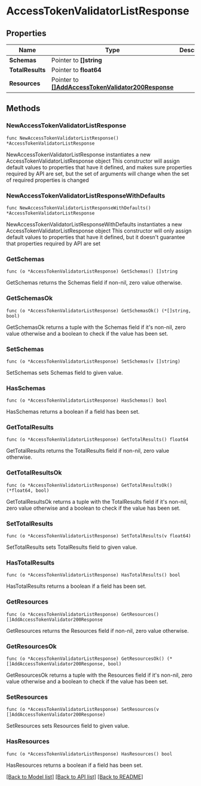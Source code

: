 # AccessTokenValidatorListResponse

## Properties

Name | Type | Description | Notes
------------ | ------------- | ------------- | -------------
**Schemas** | Pointer to **[]string** |  | [optional] 
**TotalResults** | Pointer to **float64** |  | [optional] 
**Resources** | Pointer to [**[]AddAccessTokenValidator200Response**](AddAccessTokenValidator200Response.md) |  | [optional] 

## Methods

### NewAccessTokenValidatorListResponse

`func NewAccessTokenValidatorListResponse() *AccessTokenValidatorListResponse`

NewAccessTokenValidatorListResponse instantiates a new AccessTokenValidatorListResponse object
This constructor will assign default values to properties that have it defined,
and makes sure properties required by API are set, but the set of arguments
will change when the set of required properties is changed

### NewAccessTokenValidatorListResponseWithDefaults

`func NewAccessTokenValidatorListResponseWithDefaults() *AccessTokenValidatorListResponse`

NewAccessTokenValidatorListResponseWithDefaults instantiates a new AccessTokenValidatorListResponse object
This constructor will only assign default values to properties that have it defined,
but it doesn't guarantee that properties required by API are set

### GetSchemas

`func (o *AccessTokenValidatorListResponse) GetSchemas() []string`

GetSchemas returns the Schemas field if non-nil, zero value otherwise.

### GetSchemasOk

`func (o *AccessTokenValidatorListResponse) GetSchemasOk() (*[]string, bool)`

GetSchemasOk returns a tuple with the Schemas field if it's non-nil, zero value otherwise
and a boolean to check if the value has been set.

### SetSchemas

`func (o *AccessTokenValidatorListResponse) SetSchemas(v []string)`

SetSchemas sets Schemas field to given value.

### HasSchemas

`func (o *AccessTokenValidatorListResponse) HasSchemas() bool`

HasSchemas returns a boolean if a field has been set.

### GetTotalResults

`func (o *AccessTokenValidatorListResponse) GetTotalResults() float64`

GetTotalResults returns the TotalResults field if non-nil, zero value otherwise.

### GetTotalResultsOk

`func (o *AccessTokenValidatorListResponse) GetTotalResultsOk() (*float64, bool)`

GetTotalResultsOk returns a tuple with the TotalResults field if it's non-nil, zero value otherwise
and a boolean to check if the value has been set.

### SetTotalResults

`func (o *AccessTokenValidatorListResponse) SetTotalResults(v float64)`

SetTotalResults sets TotalResults field to given value.

### HasTotalResults

`func (o *AccessTokenValidatorListResponse) HasTotalResults() bool`

HasTotalResults returns a boolean if a field has been set.

### GetResources

`func (o *AccessTokenValidatorListResponse) GetResources() []AddAccessTokenValidator200Response`

GetResources returns the Resources field if non-nil, zero value otherwise.

### GetResourcesOk

`func (o *AccessTokenValidatorListResponse) GetResourcesOk() (*[]AddAccessTokenValidator200Response, bool)`

GetResourcesOk returns a tuple with the Resources field if it's non-nil, zero value otherwise
and a boolean to check if the value has been set.

### SetResources

`func (o *AccessTokenValidatorListResponse) SetResources(v []AddAccessTokenValidator200Response)`

SetResources sets Resources field to given value.

### HasResources

`func (o *AccessTokenValidatorListResponse) HasResources() bool`

HasResources returns a boolean if a field has been set.


[[Back to Model list]](../README.md#documentation-for-models) [[Back to API list]](../README.md#documentation-for-api-endpoints) [[Back to README]](../README.md)


